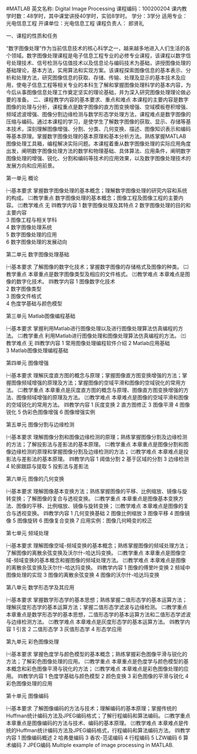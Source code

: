 #MATLAB
英文名称: Digital Image Processing
课程编码：100200204
课内教学时数：48学时，其中课堂讲授40学时，实验8学时。
学分：3学分
适用专业：光电信息工程
开课单位：光电信息工程
课程负责人： 郎贤礼
 
一、课程的性质和任务

“数字图像处理”作为当前信息技术的核心科学之一，越来越多地进入人们生活的各个领域。数字图像处理课程是电子信息工程专业的必修专业课程，该课程以数字信号处理技术、信号检测与估值技术以及信息论与编码技术为基础，讲授图像处理的基础理论，基本方法，实用算法和实现方案。该课程探索图像信息的基本表示、分析和处理方法，研究图像信息的获取、存储、传输、处理及显示的基本技术及应用，使电子信息工程等相关专业的本科生了解和掌握图像处理科学的基本内容，为今后从事图像信息处理工作奠定坚实的理论基础，并为深入研究图像处理理论做必要的准备。
二、课程教学内容的基本要求、重点和难点
本课程的主要内容是数字图像的处理与分析，课程重点是数字图像的直方图变换增强、空域模板卷积增强、频域滤波增强、图像分割边缘检测与数学形态学处理方法，课程难点是数字图像的压缩与编码。通过本课程的学习，是使学生了解数字图像的获取、显示、存储等基本技术，深刻理解图像增强、分割、分类、几何变换、描述、图像知识表示和编码等基本原理。掌握数字图像处理的基本原理和基本分析方法。熟练掌握MATLAB图像处理工具箱，编程解决实际问题。本课程着重从数字图像处理的实际应用角度出发，阐明数字图像处理方法的数学和物理基础、具体算法、应用条件，阐明数字图像处理的增强、锐化、分割和编码等技术的应用效果，以及数字图像处理技术的发展方向和应用前景。
 
第一单元  概论
 
㈠基本要求  掌握数字图像处理的基本概念；理解数字图像处理的研究内容和系统的构成。
㈡教学重点  数字图像处理的基本概念；图像工程及图像工程的主要内容。
㈢教学难点  无
㈣教学内容
1  数字图像处理及其特点
2  数字图像处理的目的和主要内容  
3  图像工程与相关学科     
4  数字图像处理系统   
5  数字图像处理的应用   
6  数字图像处理的发展动向
 
第二单元   数字图像处理基础
 
㈠基本要求  了解图像的数字化技术；掌握数字图像的存储格式及图像的种类。
㈡教学重点  本章重点是数字图像类型及相应的文件格式。
㈢教学难点  本章难点是图像的数字化技术。
㈣教学内容
1  图像数字化技术   
2  数字图像类型  
3  图像文件格式      
4  色度学基础与颜色模型
 
第三单元  Matlab图像编程基础
 
㈠基本要求  掌握利用Matlab进行图像处理以及进行图像处理算法仿真编程的方法。
㈡教学重点  利用Matlab进行图像处理和图像处理算法仿真编程的方法。
㈢教学难点  无
㈣教学内容
1  常用图像处理编程软件介绍 
2  Matlab应用基础     
3  Matlab图像处理编程基础     
 
第四单元  图像增强
 
㈠基本要求  理解灰度直方图的概念与原理；掌握图像直方图变换增强的方法；掌握图像频域增强的原理及方法；掌握图像的空域平滑和图像的空域锐化的常用方法。
㈡教学重点  本章重点是灰度直方图的概念与原理、图像直方图变换增强的方法、图像频域增强的原理及方法。
㈢教学难点  本章难点是图像的空域平滑和图像的空域锐化的常用方法。
㈣教学内容
1  灰度变换
2  直方图修正
3  图像平滑
4  图像锐化
5  伪彩色图像增强
6  图像增强实例
 
第五单元  图像分割与边缘检测
 
㈠基本要求 理解图像分割和图像边缘检测的原理；熟练掌握图像分割及边缘检测的方法；了解投影法与差影法的基本原理。
㈡教学重点  本章重点是图像分割和图像边缘检测的原理和掌握图像分割及边缘检测的方法；
㈢教学难点  本章难点是投影法与差影法的基本原理。
㈣教学内容
1  阈值分割
2  基于区域的分割
3  边缘检测
4  轮廓跟踪与提取
5  投影法与差影法
 
第六单元  图像的几何变换
 
㈠基本要求  理解图像基本变换方法；熟练掌握图像的平移、比例缩放、镜像与旋转变换；了解图像的复合与透视变换。
㈡教学重点  本章重点是图像基本变换方法、图像的平移、比例缩放、镜像与旋转变换；
㈢教学难点  本章难点是图像的复合与透视变换。
㈣教学内容
1  几何变换基础
2  图像比例缩放
3  图像平移
4  图像镜像
5  图像旋转
6  图像复合变换
7  应用实例：图像几何畸变的校正
 
第七单元  频域处理
 
㈠基本要求  理解图像空域-频域变换的基本概念；熟练掌握图像的频域处理方法；了解图像的离散余弦变换及沃尔什-哈达玛变换。
㈡教学重点  本章重点是图像空域-频域变换的基本概念和握图像的频域处理方法。
㈢教学难点  本章难点是图像的离散余弦变换及沃尔什-哈达玛变换。
㈣教学内容
1  图像的傅里叶变换
2  频域中图像处理的实现
3  图像的离散余弦变换
4  图像的沃尔什-哈达玛变换
 
第八单元  数学形态学及其应用
 
㈠基本要求  掌握数学形态学的基本思想；熟练掌握二值形态学的基本运算方法；理解灰度形态学的基本运算方法；掌握二值形态学滤波与边缘检测。
㈡教学重点  本章重点是数学形态学的基本思想，二值形态学的基本运算方法和二值形态学滤波与边缘检测方法。
㈢教学难点  本章难点是灰度形态学的基本运算方法。
㈣教学内容
1  引言
2  二值形态学
3  灰值形态学
4  形态学应用
 
第九单元  彩色图像处理
 
㈠基本要求  掌握色度学与颜色模型的基本概念；熟练掌握彩色图像平滑与锐化的方法；了解彩色图像处理的应用。
㈡教学重点  本章重点是色度学与颜色模型的基本概念和彩色图像平滑与锐化的方法；
㈢教学难点  本章难点是彩色图像处理的应用。
㈣教学内容
1  色度学基础与颜色模型
2  颜色变换
3  彩色图像的平滑与锐化
4  彩色图像处理的应用
 
第十单元 图像编码
 
㈠基本要求  了解图像编码的方法与技术；理解编码的基本原理；掌握传统的Huffman统计编码方法及JPEG编码格式；了解行程编码和算法编码。
㈡教学重点  本章重点是图像编码的方法与技术、编码的基本原理。
㈢教学难点  本章难点是传统的Huffman统计编码方法及JPEG编码格式，行程编码和算法编码方法。
㈣教学内容
1  图像编码概述
2  哈弗曼编码
3  香农-范诺编码
4  行程编码
5  LZW编码
6  算术编码
7  JPEG编码
Multiple example of image processing in MATLAB.
